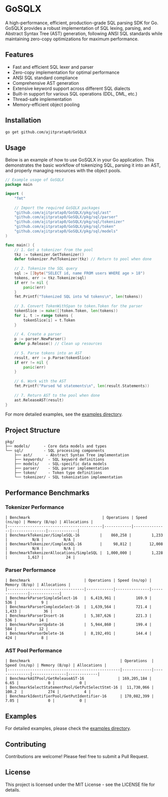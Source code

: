 # GoSQLX

A high-performance, efficient, production-grade SQL parsing SDK for Go. GoSQLX provides a robust implementation of SQL lexing, parsing, and Abstract Syntax Tree (AST) generation, following ANSI SQL standards while maintaining zero-copy optimizations for maximum performance.

## Features

- Fast and efficient SQL lexer and parser
- Zero-copy implementation for optimal performance
- ANSI SQL standard compliance
- Comprehensive AST generation
- Extensive keyword support across different SQL dialects
- Built-in support for various SQL operations (DDL, DML, etc.)
- Thread-safe implementation
- Memory-efficient object pooling

## Installation

```bash
go get github.com/ajitpratap0/GoSQLX
```

## Usage

Below is an example of how to use GoSQLX in your Go application. This demonstrates the basic workflow of tokenizing SQL, parsing it into an AST, and properly managing resources with the object pools.

```go
// Example usage of GoSQLX
package main

import (
    "fmt"
    
    // Import the required GoSQLX packages
    "github.com/ajitpratap0/GoSQLX/pkg/sql/ast"
    "github.com/ajitpratap0/GoSQLX/pkg/sql/parser"
    "github.com/ajitpratap0/GoSQLX/pkg/sql/tokenizer"
    "github.com/ajitpratap0/GoSQLX/pkg/sql/token"
    "github.com/ajitpratap0/GoSQLX/pkg/sql/models"
)

func main() {
    // 1. Get a tokenizer from the pool
    tkz := tokenizer.GetTokenizer()
    defer tokenizer.PutTokenizer(tkz) // Return to pool when done
    
    // 2. Tokenize the SQL query
    sql := []byte("SELECT id, name FROM users WHERE age > 18")
    tokens, err := tkz.Tokenize(sql)
    if err != nil {
        panic(err)
    }
    fmt.Printf("Tokenized SQL into %d tokens\n", len(tokens))
    
    // 3. Convert TokenWithSpan to token.Token for the parser
    tokenSlice := make([]token.Token, len(tokens))
    for i, t := range tokens {
        tokenSlice[i] = t.Token
    }
    
    // 4. Create a parser
    p := parser.NewParser()
    defer p.Release() // Clean up resources
    
    // 5. Parse tokens into an AST
    result, err := p.Parse(tokenSlice)
    if err != nil {
        panic(err)
    }
    
    // 6. Work with the AST
    fmt.Printf("Parsed %d statements\n", len(result.Statements))
    
    // 7. Return AST to the pool when done
    ast.ReleaseAST(result)
}
```

For more detailed examples, see the [examples directory](examples/).

## Project Structure

```
pkg/
├── models/      - Core data models and types
└── sql/         - SQL processing components
    ├── ast/      - Abstract Syntax Tree implementation
    ├── keywords/  - SQL keyword definitions
    ├── models/    - SQL-specific data models
    ├── parser/    - SQL parser implementation
    ├── token/     - Token type definitions
    └── tokenizer/ - SQL tokenization implementation
```

## Performance Benchmarks

### Tokenizer Performance

```
| Benchmark                                | Operations | Speed (ns/op) | Memory (B/op) | Allocations |
|------------------------------------------|------------|---------------|---------------|-------------|
| BenchmarkTokenizer/SimpleSQL-16         |    860,258 |         1,233 |           N/A |         N/A |
| BenchmarkTokenizer/ComplexSQL-16        |     98,812 |        12,008 |           N/A |         N/A |
| BenchmarkTokenizerAllocations/SimpleSQL |  1,000,000 |         1,228 |         1,617 |          24 |
```

### Parser Performance

```
| Benchmark                        | Operations | Speed (ns/op) | Memory (B/op) | Allocations |
|----------------------------------|------------|---------------|---------------|-------------|
| BenchmarkParserSimpleSelect-16   |  6,419,961 |         169.9 |           536 |           9 |
| BenchmarkParserComplexSelect-16  |  1,639,564 |         721.4 |         1,433 |          36 |
| BenchmarkParserInsert-16         |  5,387,626 |         221.3 |           536 |          14 |
| BenchmarkParserUpdate-16         |  5,944,860 |         199.4 |           584 |          12 |
| BenchmarkParserDelete-16         |  8,192,491 |         144.4 |           424 |           8 |
```

### AST Pool Performance

```
| Benchmark                                        | Operations  | Speed (ns/op) | Memory (B/op) | Allocations |
|--------------------------------------------------|-------------|---------------|---------------|-------------|
| BenchmarkASTPool/GetReleaseAST-16               | 169,205,184 |          6.65 |             0 |           0 |
| BenchmarkSelectStatementPool/GetPutSelectStmt-16 |  11,730,066 |        100.2  |           274 |           4 |
| BenchmarkIdentifierPool/GetPutIdentifier-16      | 170,082,399 |          7.05 |             0 |           0 |
```

## Examples

For detailed examples, please check the [examples directory](examples/).

## Contributing

Contributions are welcome! Please feel free to submit a Pull Request.

## License

This project is licensed under the MIT License - see the LICENSE file for details.
